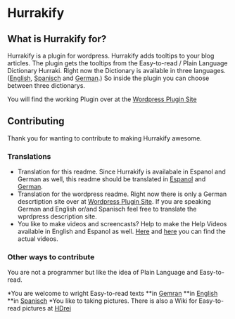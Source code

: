 # Hurrakify #

## What is Hurrakify for? ##


Hurrakify is a plugin for wordpress.
Hurrakify adds tooltips to your blog articles. The plugin gets the tooltips from the Easy-to-read / Plain Language Dictionary Hurraki. Right now the Dictionary is available in three languages. ([English](http://hurraki.org/english/), [Spanisch](http://hurraki.org/espanol) and [German](http://hurraki.de).) So inside the plugin you can choose between three dictionarys. 

You will find the working Plugin over at the [Wordpress Plugin Site](https://wordpress.org/plugins/hurrakify/)

## Contributing ##

Thank you for wanting to contribute to making Hurrakify awesome. 

### Translations ###

* Translation for this readme. Since Hurrakify is availabale in Espanol and German as well, this readme should be translated in [Espanol](https://github.com/Hurraki/Hurrakify/blob/master/READMEES.md) and [German](https://github.com/Hurraki/Hurrakify/blob/master/READMEDE.md). 
* Translation for the wordpress readme. Right now there is only a German descrtiption site over at [Wordpress Plugin Site](https://wordpress.org/plugins/hurrakify/). If you are speaking German and English or/and Spanisch feel free to translate the wprdpress description site.
* You like to make videos and screencasts? Help to make the Help Videos available in English and Espanol as well. [Here](https://www.youtube.com/watch?v=bs9Rs7Yf2Lw) and [here](https://www.youtube.com/watch?v=EHcKjD330nQ) you can find the actual videos.

### Other ways to contribute ###

You are not a programmer but like the idea of Plain Language and Easy-to-read. 

*You are welcome to wright Easy-to-read texts
**in [Gemran](http://hurraki.de)
**in [English](http://hurraki.org/english)
**in [Spanisch](http://hurraki.org/espanol)
*You like to taking pictures. There is also a Wiki for Easy-to-read pictures at [HDrei](http://hdrei.org)



